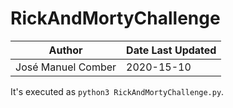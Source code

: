 # RickAndMortyChallenge

| Author  |   Date Last Updated |
|---|---|
|José Manuel Comber  |  2020-15-10 |


It's executed as `python3 RickAndMortyChallenge.py`.
